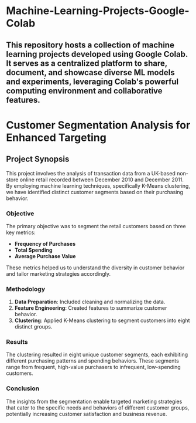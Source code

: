 # Machine-Learning-Projects-Google-Colab

This repository hosts a collection of machine learning projects developed using Google Colab. It serves as a centralized platform to share, document, and showcase diverse ML models and experiments, leveraging Colab's powerful computing environment and collaborative features.
---
# Customer Segmentation Analysis for Enhanced Targeting

## Project Synopsis

This project involves the analysis of transaction data from a UK-based non-store online retail recorded between December 2010 and December 2011. By employing machine learning techniques, specifically K-Means clustering, we have identified distinct customer segments based on their purchasing behavior.

### Objective

The primary objective was to segment the retail customers based on three key metrics:
- **Frequency of Purchases**
- **Total Spending**
- **Average Purchase Value**

These metrics helped us to understand the diversity in customer behavior and tailor marketing strategies accordingly.

### Methodology

1. **Data Preparation**: Included cleaning and normalizing the data.
2. **Feature Engineering**: Created features to summarize customer behavior.
3. **Clustering**: Applied K-Means clustering to segment customers into eight distinct groups.

### Results

The clustering resulted in eight unique customer segments, each exhibiting different purchasing patterns and spending behaviors. These segments range from frequent, high-value purchasers to infrequent, low-spending customers.

### Conclusion

The insights from the segmentation enable targeted marketing strategies that cater to the specific needs and behaviors of different customer groups, potentially increasing customer satisfaction and business revenue.



